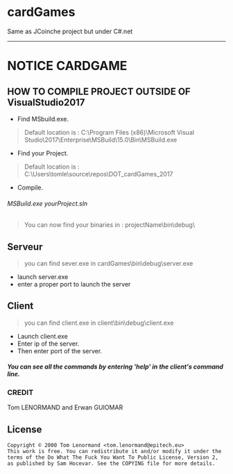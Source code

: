 # cardGames
Same as JCoinche project but under C#.net

---

# NOTICE CARDGAME

## HOW TO COMPILE PROJECT OUTSIDE OF VisualStudio2017

* Find MSbuild.exe.

> Default location is : 
> C:\Program Files (x86)\Microsoft Visual Studio\2017\Enterprise\MSBuild\15.0\Bin\MSBuild.exe

* Find your Project.

> Default location is :
> C:\Users\tomle\source\repos\DOT_cardGames_2017

* Compile.

###### MSBuild.exe yourProject.sln

> You can now find your binaries
> in : projectName\bin\debug\

## Serveur

> you can find sever.exe in cardGames\bin\debug\server.exe

* launch server.exe
* enter a proper port to launch the server

## Client

> you can find client.exe in client\bin\debug\client.exe

* Launch client.exe
* Enter ip of the server.
* Then enter port of the server.

##### You can see all the commands by entering 'help' in the client's command line.

### CREDIT
 Tom LENORMAND and Erwan GUIOMAR
 
 ## License
    Copyright © 2000 Tom Lenormand <tom.lenormand@epitech.eu>
    This work is free. You can redistribute it and/or modify it under the
    terms of the Do What The Fuck You Want To Public License, Version 2,
    as published by Sam Hocevar. See the COPYING file for more details.
